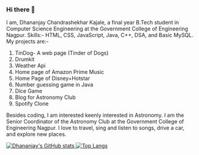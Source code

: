 ### Hi there 👋

I am, Dhananjay Chandrashekhar Kajale, a final year B.Tech student in Computer Science Engineering at the Government College of Engineering Nagpur.
Skills:- HTML, CSS, JavaScript, Java, C++, DSA, and Basic MySQL.
My projects are:-
1. TinDog- A web page (Tinder of Dogs)
2. Drumkit
3. Weather Api
4. Home page of Amazon Prime Music
5. Home Page of Disney+Hotstar
6. Number guessing game in Java
7. Dice Game
8. Blog for Astronomy Club
9. Spotify Clone

Besides coding, I am interested keenly interested in Astronomy. I am the Senior Coordinator of the Astronomy Club at the Government College of Engineering Nagpur.
I love to travel, sing and listen to songs, drive a car, and explore new places.
<div>
  <a href="https://github.com/anuraghazra/github-readme-stats">
    <img src="https://github-readme-stats.vercel.app/api?username=dhananjaykajale751" alt="Dhananjay's GitHub stats">
  </a>
  <a href="https://github.com/anuraghazra/github-readme-stats">
    <img src="https://github-readme-stats.vercel.app/api/top-langs/?username=dhananjaykajale751" alt="Top Langs">
  </a>
</div>
